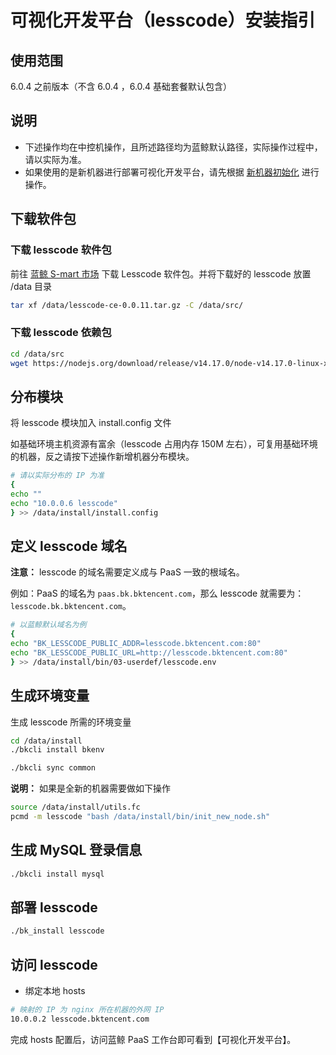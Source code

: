 # 可视化开发平台（lesscode）安装指引

## 使用范围

6.0.4 之前版本（不含 6.0.4 ，6.0.4 基础套餐默认包含）

## 说明

- 下述操作均在中控机操作，且所述路径均为蓝鲸默认路径，实际操作过程中，请以实际为准。
- 如果使用的是新机器进行部署可视化开发平台，请先根据 [新机器初始化](../../MaintenanceManual/DailyMaintenance/scale_node.md) 进行操作。

## 下载软件包

### 下载 lesscode 软件包

前往 [蓝鲸 S-mart 市场](https://bk.tencent.com/s-mart/market) 下载 Lesscode 软件包。并将下载好的 lesscode 放置 /data 目录

```bash
tar xf /data/lesscode-ce-0.0.11.tar.gz -C /data/src/
```

### 下载 lesscode 依赖包

```bash
cd /data/src
wget https://nodejs.org/download/release/v14.17.0/node-v14.17.0-linux-x64.tar.gz
```

## 分布模块

将 lesscode 模块加入 install.config 文件

如基础环境主机资源有富余（lesscode 占用内存 150M 左右），可复用基础环境的机器，反之请按下述操作新增机器分布模块。

```bash
# 请以实际分布的 IP 为准
{
echo ""
echo "10.0.0.6 lesscode" 
} >> /data/install/install.config
```

## 定义 lesscode 域名

**注意：** lesscode 的域名需要定义成与 PaaS 一致的根域名。

例如：PaaS 的域名为 `paas.bk.bktencent.com`，那么 lesscode 就需要为：`lesscode.bk.bktencent.com`。

```bash
# 以蓝鲸默认域名为例
{
echo "BK_LESSCODE_PUBLIC_ADDR=lesscode.bktencent.com:80"
echo "BK_LESSCODE_PUBLIC_URL=http://lesscode.bktencent.com:80"
} >> /data/install/bin/03-userdef/lesscode.env

```

## 生成环境变量

生成 lesscode 所需的环境变量

```bash
cd /data/install
./bkcli install bkenv

./bkcli sync common
```

**说明：** 如果是全新的机器需要做如下操作

```bash
source /data/install/utils.fc
pcmd -m lesscode "bash /data/install/bin/init_new_node.sh"
```

## 生成 MySQL 登录信息

```bash
./bkcli install mysql
```

## 部署 lesscode

```bash
./bk_install lesscode
```

## 访问 lesscode

- 绑定本地 hosts

```bash
# 映射的 IP 为 nginx 所在机器的外网 IP
10.0.0.2 lesscode.bktencent.com
```

完成 hosts 配置后，访问蓝鲸 PaaS 工作台即可看到【可视化开发平台】。
